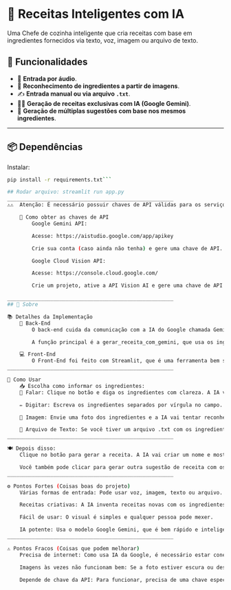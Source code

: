 # 🍳 **Receitas Inteligentes com IA**

Uma Chefe de cozinha inteligente que cria receitas com base em ingredientes fornecidos via texto, voz, imagem ou arquivo de texto.

## 🔧 **Funcionalidades**

- 🎤 **Entrada por áudio**.
- 📸 **Reconhecimento de ingredientes a partir de imagens**.
- ✍️ **Entrada manual ou via arquivo `.txt`**.
- 👨‍🍳 **Geração de receitas exclusivas com IA (Google Gemini)**.
- 🔄 **Geração de múltiplas sugestões com base nos mesmos ingredientes**.

---

## 📦 **Dependências**

Instalar:

```bash
pip install -r requirements.txt```

## Rodar arquivo: streamlit run app.py 
______________________________________________________
⚠️⚠️  Atenção: É necessário possuir chaves de API válidas para os serviços do Google Gemini e Google Cloud Vision.

    🔑 Como obter as chaves de API
        Google Gemini API:

        Acesse: https://aistudio.google.com/app/apikey

        Crie sua conta (caso ainda não tenha) e gere uma chave de API.

        Google Cloud Vision API:

        Acesse: https://console.cloud.google.com/

        Crie um projeto, ative a API Vision AI e gere uma chave de API na aba "Credenciais".

______________________________________________________
## 📖 Sobre

📚 Detalhes da Implementação
    🧠 Back-End
        O back-end cuida da comunicação com a IA do Google chamada Gemini. É lá que está a função que envia os ingredientes para a IA e recebe de volta uma receita completa com nome e modo de preparo.

        A função principal é a gerar_receita_com_gemini, que usa os ingredientes e cria um texto com a receita usando a inteligência artificial.

    💻 Front-End 
        O Front-End foi feito com Streamlit, que é uma ferramenta bem simples para criar sites e interfaces.
______________________________________________________

🚀 Como Usar
    📥 Escolha como informar os ingredientes:
    🎤 Falar: Clique no botão e diga os ingredientes com clareza. A IA vai entender o que foi falado e usar isso.

    ✏️ Digitar: Escreva os ingredientes separados por vírgula no campo.

    📸 Imagem: Envie uma foto dos ingredientes e a IA vai tentar reconhecer o que tem na imagem.

    📄 Arquivo de Texto: Se você tiver um arquivo .txt com os ingredientes, é só enviar.
______________________________________________________

🍽️ Depois disso:
    Clique no botão para gerar a receita. A IA vai criar um nome e mostrar como preparar.

    Você também pode clicar para gerar outra sugestão de receita com os mesmos ingredientes.
______________________________________________________

⚙️ Pontos Fortes (Coisas boas do projeto)
    Várias formas de entrada: Pode usar voz, imagem, texto ou arquivo.

    Receitas criativas: A IA inventa receitas novas com os ingredientes que você tem.

    Fácil de usar: O visual é simples e qualquer pessoa pode mexer.

    IA potente: Usa o modelo Google Gemini, que é bem rápido e inteligente.
______________________________________________________

⚠️ Pontos Fracos (Coisas que podem melhorar)
    Precisa de internet: Como usa IA da Google, é necessário estar conectado.

    Imagens às vezes não funcionam bem: Se a foto estiver escura ou desfocada, a IA pode não reconhecer os ingredientes direito.

    Depende de chave da API: Para funcionar, precisa de uma chave especial da Google. Se essa chave for desativada ou se acabar a cota gratuita, o sistema para de funcionar.


